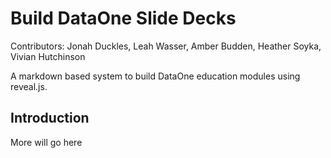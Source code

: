 # Build DataOne Slide Decks

Contributors:
Jonah Duckles, Leah Wasser, Amber Budden, Heather Soyka, Vivian Hutchinson

A markdown based system to build DataOne education modules using reveal.js.

## Introduction
More will go here


